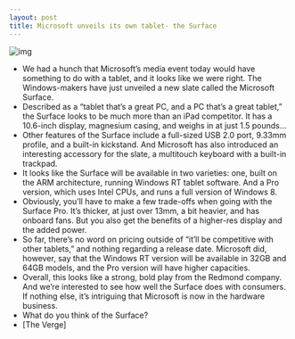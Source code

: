 ```yaml
---
layout: post
title: Microsoft unveils its own tablet- the Surface
---
```

![img](http://media.idownloadblog.com/wp-content/uploads/2012/06/surface.jpg)
* We had a hunch that Microsoft’s media event today would have something to do with a tablet, and it looks like we were right. The Windows-makers have just unveiled a new slate called the Microsoft Surface.
* Described as a “tablet that’s a great PC, and a PC that’s a great tablet,” the Surface looks to be much more than an iPad competitor. It has a 10.6-inch display, magnesium casing, and weighs in at just 1.5 pounds…
* Other features of the Surface include a full-sized USB 2.0 port, 9.33mm profile, and a built-in kickstand. And Microsoft has also introduced an interesting accessory for the slate, a multitouch keyboard with a built-in trackpad.
* It looks like the Surface will be available in two varieties: one, built on the ARM architecture, running Windows RT tablet software. And a Pro version, which uses Intel CPUs, and runs a full version of Windows 8.
* Obviously, you’ll have to make a few trade-offs when going with the Surface Pro. It’s thicker, at just over 13mm, a bit heavier, and has onboard fans. But you also get the benefits of a higher-res display and the added power.
* So far, there’s no word on pricing outside of “it’ll be competitive with other tablets,” and nothing regarding a release date. Microsoft did, however, say that the Windows RT version will be available in 32GB and 64GB models, and the Pro version will have higher capacities.
* Overall, this looks like a strong, bold play from the Redmond company. And we’re interested to see how well the Surface does with consumers. If nothing else, it’s intriguing that Microsoft is now in the hardware business.
* What do you think of the Surface?
* [The Verge]

